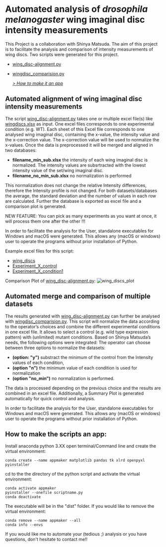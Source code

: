 # Automated analysis of _drosophila melanogaster_ wing imaginal disc intensity measurements
This Project is a collaboration with Shinya Matsuda. The aim of this 
project is to facilitate the analysis and comparison of intensity 
measurements of wing discs. Two scripts were generated for this project.
- [wing_disc-alignment.py][1]
- [wingdisc_comparision.py][2]

  [_> How to make it an app_](#appmaker)

## Automated alignment of wing imaginal disc intensity measurements
The script [wing_disc-alignment.py][1]
takes one or multiple excel file(s) like [wingdiscs.xlsx][1.1]
as input. One excel files corresponds to one experimental condition (e.g. WT).
Each sheet of this Excel file corresponds to one analysed wing imaginal disc, containing
the x-value, the intensity value and the x-correction value. The x-correction value
will be used to normalize the x-values. Once the data is preprocessed it will be merged 
and aligned in two databases: 

- __filename_min_sub.xlsx__ the intensity of each wing imaginal disc is normalized. The intensity values
 are subsrtracted with the lowest intensity value of the set/wing imaginal disc. 
- __filename_no\_min\_sub.xlsx__ no normalization is performed

This normalization does not change the relative Intensity differences, 
therefore the Intensity profile is not changed. For both datasets/databases the average, the standard 
deviation and the number of values in each row are calculated. Further the database is 
exported as excel file and a comparison plot is generated.

NEW FEATURE: You can pick as many experiments as you want at once, it will process them one after the other !!!

In order to facilitate the analysis for the User, standalone executables
for Windows and macOS were generated. This allows any (macOS or windows) 
user to operate the programs without prior installation of Python.

Example excel files for this script:
- [wing_discs][1.1]
- [Experiment_X_control][1.2]
- [Experiment_X_condition1][1.3]

Comparison Plot of [wing_disc-alignment.py][1]:
![wing_discs_plot][p1]


## Automated merge and comparison of multiple datasets
The results generated with [wing_disc-alignment.py][1] can further be analysed with 
[wingdisc_comparision.py][2].
This script will normalize the data according to the operator’s choices and combine the different experimental 
conditions in one excel file. It allows to select a control (e.g. wild type expression pattern) with (unlimited) mutant 
conditions. Based on Shinya Matsuda’s needs, the following options were integrated: The operator can choose between three
options to normalize the datasets:
- __(option: "y")__ substract the minimum of the control from the Intensity values of each condition,
- __(option "n")__ the minimum value of each condition is used for normalization  
- __(option "no_min")__ no normalization is performed. 

The data is processed depending on the previous choice and the results are combined in an excel file.
Additionally, a Summary Plot is generated automatically for quick control and analysis.

In order to facilitate the analysis for the User, standalone executables for Windows and macOS were generated.
This allows any (macOS or windows) user to operate the programs without prior installation of Python.

<a name="appmaker"></a>

## How to make the scripts an app:
Install anaconda python 3.XX
open terminal/Command line and create the virtual environment:
```
conda create --name appmaker matplotlib pandas tk xlrd openpyxl pyinstaller
```
cd to the the directory of the python script and activate the virtual environment:
```
conda activate appmaker
pyinstaller --onefile scriptname.py
conda deactivate
```

The executable will be in the "dist" folder. 
If you would like to remove the virtual environment:
```
conda remove --name appmaker --all
conda info --envs
```

If you would like me to automate your (tedious ;) analysis or you have 
questions, don't hesitate to contact me!!

[1]: ../master/wing_disc-alignment.py
[1.1]: ../master/wing_discs.xlsx
[1.2]: ../master/Experiment_X_control.xlsx
[1.3]: ../master/Experiment_X_condition1.xlsx

[p1]: ../master/wing_discs_plots.png

[2]: ../master/wingdisc_comparison_v5.py

